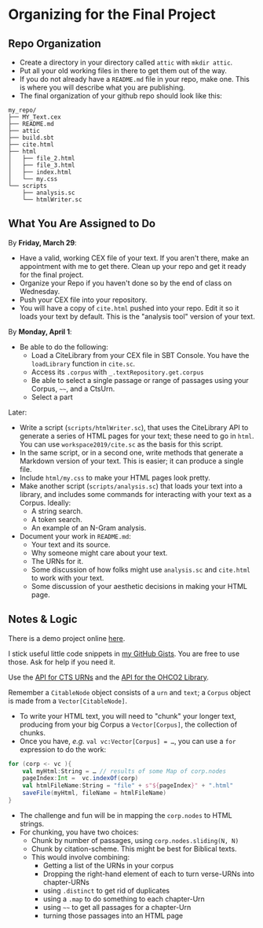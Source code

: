 # Organizing for the Final Project

## Repo Organization

- Create a directory in your directory called `attic` with `mkdir attic`.
- Put all your old working files in there to get them out of the way.
- If you do not already have a `README.md` file in your repo, make one. This is where you will describe what you are publishing.
- The final organization of your github repo should look like this:
~~~
my_repo/
├── MY_Text.cex
├── README.md
├── attic
├── build.sbt
├── cite.html
├── html
│   ├── file_2.html
│   ├── file_3.html
│   ├── index.html
│   └── my.css
└── scripts
    ├── analysis.sc
    └── htmlWriter.sc
~~~

## What You Are Assigned to Do


By **Friday, March 29**: 

- Have a valid, working CEX file of your text. If you aren't there, make an appointment with me to get there. Clean up your repo and get it ready for the final project. 
- Organize your Repo if you haven't done so by the end of class on Wednesday.
- Push your CEX file into your repository.
- You will have a copy of `cite.html` pushed into your repo. Edit it so it loads your text by default. This is the "analysis tool" version of your text.

By **Monday, April 1**:

- Be able to do the following:
	- Load a CiteLibrary from your CEX file in SBT Console. You have the `loadLibrary` function in `cite.sc`.
	- Access its `.corpus` with `_.textRepository.get.corpus` 
	- Be able to select a single passage or range of passages using your Corpus, `~~`, and a CtsUrn.
	- Select a part

Later:

- Write a script (`scripts/htmlWriter.sc`), that uses the CiteLibrary API to generate a series of HTML pages for your text; these need to go in `html`. You can use `workspace2019/cite.sc` as the basis for this script.
- In the same script, or in a second one, write methods that generate a Markdown version of your text. This is easier; it can produce a single file.
- Include `html/my.css` to make your HTML pages look pretty.
- Make another script (`scripts/analysis.sc`) that loads your text into a library, and includes some commands for interacting with your text as a Corpus. Ideally:
	- A string search.
	- A token search.
	- An example of an N-Gram analysis.
- Document your work in `README.md`:
	- Your text and its source.
	- Why someone might care about your text.
	- The URNs for it.
	- Some discussion of how folks might use `analysis.sc` and `cite.html` to work with your text.
	- Some discussion of your aesthetic decisions in making your HTML page.

## Notes & Logic

There is a demo project online [here](https://github.com/Eumaeus/csc270_demo_project).

I stick useful little code snippets in [my GitHub Gists](https://gist.github.com/Eumaeus). You are free to use those. Ask for help if you need it.

Use the [API for CTS URNs](http://folio2.furman.edu/xciteAPI/edu/holycross/shot/cite/CtsUrn.html) and the [API for the OHCO2 Library](http://folio2.furman.edu/ohco2Api/edu/holycross/shot/ohco2/index.html).

Remember a `CitableNode` object consists of a `urn` and `text`; a `Corpus` object is made from a `Vector[CitableNode]`.

- To write your HTML text, you will need to "chunk" your longer text, producing from your big Corpus a `Vector[Corpus]`, the collection of chunks.
- Once you have, *e.g.* `val vc:Vector[Corpus] = …`, you can use a `for` expression to do the work:

~~~ scala
for (corp <- vc ){
	val myHtml:String = … // results of some Map of corp.nodes
	pageIndex:Int =  vc.indexOf(corp)
	val htmlFileName:String = "file" + s"${pageIndex}" + ".html"
	saveFile(myHtml, fileName = htmlFileName)
}
~~~

- The challenge and fun will be in mapping the `corp.nodes` to HTML strings.
- For chunking, you have two choices:
	- Chunk by number of passages, using `corp.nodes.sliding(N, N)`
	- Chunk by citation-scheme. This might be best for Biblical texts.
	- This would involve combining:
		- Getting a list of the URNs in your corpus
		- Dropping the right-hand element of each to turn verse-URNs into chapter-URNs
		- using `.distinct` to get rid of duplicates
		- using a `.map` to do something to each chapter-Urn
		- using `~~` to get all passages for a chapter-Urn
		- turning those passages into an HTML page

